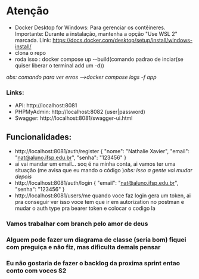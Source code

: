 # Atenção

- Docker Desktop for Windows: Para gerenciar os contêineres. Importante: Durante a instalação, mantenha a opção "Use WSL 2" marcada. Link: https://docs.docker.com/desktop/setup/install/windows-install/
- clona o repo
- roda isso : docker compose up --build(comando padrao de inciar(se quiser liberar o terminal add um -d))

*obs: comando para ver erros -->docker compose logs -f app*

### Links:

- API: http://localhost:8081
- PHPMyAdmin: http://localhost:8082 (user|password)
- Swagger: http://localhost:8081/swagger-ui.html


## Funcionalidades:

- http://localhost:8081/auth/register
{
    "nome": "Nathalie Xavier",
    "email": "nat@aluno.ifsp.edu.br",
    "senha": "123456"
}
- ai vai mandar um email... soq é na minha conta, ai vamos ter uma situação (me avisa que eu mando o código )*obs: isso a gente vai mudar depois*
- http://localhost:8081/auth/login
{
    "email": "nat@aluno.ifsp.edu.br",
    "senha": "123456"
}
- http://localhost:8081/users/me
quando voce faz login gera um token, ai pra conseguir ver isso voce tem que ir em autorization no postman e mudar o auth type pra bearer token e colocar o codigo la


### Vamos trabalhar com branch pelo amor de deus
### Alguem pode fazer um diagrama de classe (seria bom) fiquei com preguiça e não fiz, mas dificulta demais pensar
### Eu não gostaria de fazer o backlog da proxima sprint entao conto com voces S2
